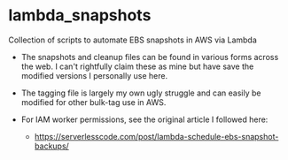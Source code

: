 # lambda_snapshots
Collection of scripts to automate EBS snapshots in AWS via Lambda

* The snapshots and cleanup files can be found in various forms across the web. I can't rightfully claim these as mine but have save the modified versions I personally use here.

* The tagging file is largely my own ugly struggle and can easily be modified for other bulk-tag use in AWS.

* For IAM worker permissions, see the original article I followed here:
  * https://serverlesscode.com/post/lambda-schedule-ebs-snapshot-backups/
